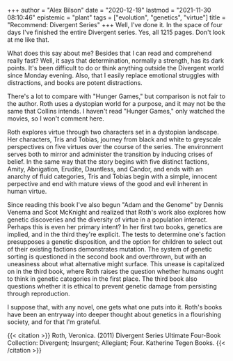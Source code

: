 +++
author = "Alex Bilson"
date = "2020-12-19"
lastmod = "2021-11-30 08:10:46"
epistemic = "plant"
tags = ["evolution", "genetics", "virtue"]
title = "Recommend: Divergent Series"
+++
Well, I've done it. In the space of four days I've finished the entire Divergent series. Yes, all 1215 pages. Don't look at me like that.

What does this say about me? Besides that I can read and comprehend really fast? Well, it says that determination, normally a strength, has its dark points. It's been difficult to do or think anything outside the Divergent world since Monday evening. Also, that I easily replace emotional struggles with distractions, and books are potent distractions.

There's a lot to compare with "Hunger Games," but comparison is not fair to the author. Roth uses a dystopian world for a purpose, and it may not be the same that Collins intends. I haven't read "Hunger Games," only watched the movies, so I won't comment here.

Roth explores virtue through two characters set in a dystopian landscape. Her characters, Tris and Tobias, journey from black and white to greyscale perspectives on five virtues over the course of the series. The environment serves both to mirror and administer the transition by inducing crises of belief. In the same way that the story begins with five distinct factions, Amity, Abnigation, Erudite, Dauntless, and Candor, and ends with an anarchy of fluid categories, Tris and Tobias begin with a simple, innocent perpective and end with mature views of the good and evil inherent in human virtue.

Since reading this book I've also begun "Adam and the Genome" by Dennis Venema and Scot McKnight and realized that Roth's work also explores how genetic discoveries and the diversity of virtue in a population interact. Perhaps this is even her primary intent? In her first two books, genetics are implied, and in the third they're explicit. The tests to determine one's faction presupposes a genetic disposition, and the option for children to select out of their existing factions demonstrates mutation. The system of genetic sorting is questioned in the second book and overthrown, but with an uneasiness about what alternative might surface. This unease is capitalized on in the third book, where Roth raises the question whether humans ought to think in genetic categories in the first place. The third book also questions whether it is ethical to prevent genetic damage from persisting through reproduction.

I suppose that, with any novel, one gets what one puts into it. Roth's books have been an entryway into deeper thought about genetics in a flourishing society, and for that I'm grateful.

{{< citation >}}
Roth, Veronica. (2011) Divergent Series Ultimate Four-Book Collection: Divergent; Insurgent; Allegiant; Four. Katherine Tegen Books.
{{< /citation >}}
